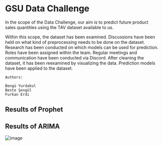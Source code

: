 # GSU Data Challenge

In the scope of the Data Challenge, our aim is to predict future product sales quantities using the TAV dataset available to us.

Within this scope, the dataset has been examined. 
Discussions have been held on what kind of preprocessing needs to be done on the dataset. 
Research has been conducted on which models can be used for prediction. 
Roles have been assigned within the team. 
Regular meetings and communication have been conducted via Discord. 
After cleaning the dataset, it has been reexamined by visualizing the data. Prediction models have been applied to the dataset.


```
Authors:

Bengü Yurdakul
Beste Şengül
Furkan Erdi
```

Results of Prophet
---


Results of ARIMA
---
![image](https://github.com/helizac/data_challenge_gsu/assets/54884571/543864b6-8cf7-44f9-84d4-3214e275feaf)
